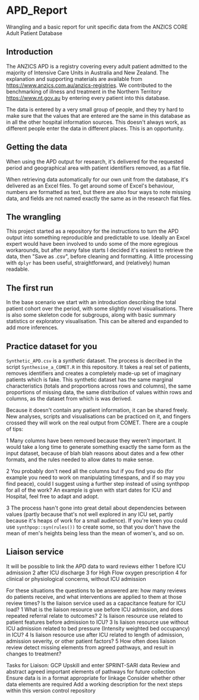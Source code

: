 # APD_Report
Wrangling and a basic report for unit specific data from the ANZICS CORE Adult Patient Database

## Introduction

The ANZICS APD is a registry covering every adult patient admitted to the majority of Intensive Care Units in Australia and New Zealand. The explanation and supporting materials are available from https://www.anzics.com.au/anzics-registries. We contributed to the benchmarking of illness and treatment in the Northern Territory https://www.nt.gov.au by entering every patient into this database. 

The data is entered by a very small group of people, and they try hard to make sure that the values that are entered are the same in this database as in all the other hospital information sources. This doesn't always work, as different people enter the data in different places. This is an opportunity.   

## Getting the data 
When using the APD output for research, it's delivered for the requested period and geographical area with patient identifiers removed, as a flat file. 

When retrieving data automatically for our own unit from the database, it's delivered as an Excel files. To get around some of Excel's behaviour, numbers are formatted as text, but there are also four ways to note missing data, and fields are not named exactly the same as in the research flat files.

## The wrangling 
This project started as a repository for the instructions to turn the APD output into something reproducible and predictable to use. Ideally an Excel expert would have been involved to undo some of the more egregious workarounds, but after many false starts I decided it's easiest to retrieve the data, then "Save as .csv", before cleaning and formatting. A little processing with `dplyr` has been useful, straightforward, and (relatively) human readable.

## The first run 
In the base scenario we start with an introduction describing the total patient cohort over the period, with some slightly novel visualisations. There is also some skeleton code for subgroups, along with basic summary statistics or exploratory visualisation. This can be altered and expanded to add more inferences.

## Practice dataset for you 
`Synthetic_APD.csv` is a _synthetic_ dataset. The process is decribed in the script `Synthesise_a_COMET.R` in this repository. It takes a real set of patients, removes identifiers and creates a completely made-up set of imaginary patients which is fake. This synthetic dataset has the same marginal characteristics (totals and proportions across rows and columns), the same proportions of missing data, the same distribution of values within rows and columns, as the dataset from which is was derived. 

Because it doesn't contain any patient information, it can be shared freely. New analyses, scripts and visualisations can be practiced on it, and fingers crossed they will work on the real output from COMET. There are a couple of tips: 

1 Many columns have been removed because they weren't important. It would take a long time to generate something exactly the same form as the input dataset, because of blah blah reasons about dates and a few other formats, and the rules needed to allow dates to make sense. 

2 You probably don't need all the columns but if you find you do (for example you need to work on manipulating timespans, and if so may you find peace), could I suggest using a further step instead of using synthpop for all of the work? An example is given with start dates for ICU and Hospital, feel free to adapt and adopt. 

3 The process hasn't gone into great detail about dependencies between values (partly because that's not well explored in any ICU set, partly because it's heaps of work for a small audience). If you're keen you could use `synthpop::syn(rules())` to create some, so that you don't have the mean of men's heights being less than the mean of women's, and so on.

## Liaison service 
It will be possible to link the APD data to ward reviews either 
1 before ICU admission 
2 after ICU discharge 
3 for High Flow oxygen prescription 
4 for clinical or physiological concerns, without ICU admission 

For these situations the questions to be answered are: how many reviews do patients receive, and what interventions are applied to them at those review times? Is the liaison service used as a capacitance feature for ICU load? 
1 What is the liaison resource use before ICU admission, and does repeated referral relate to outcomes? 
2 Is liaison resource use related to patient features before admission to ICU?
3 Is liaison resource use without ICU admission related to bed pressure (Intensity weighted bed occupancy) in ICU?
4 Is liaison resource use after ICU related to length of admission, admission severity, or other patient factors?
5 How often does liaison review detect missing elements from agreed pathways, and result in changes to treatment? 

Tasks for Liaison: 
GCP
Upskill and enter SPRINT-SARI data 
Review and abstract agreed important elements of pathways for future collection 
Ensure data is in a format appropriate for linkage 
Consider whether other data elements are required 
Add a working description for the next steps within this version control repository 
